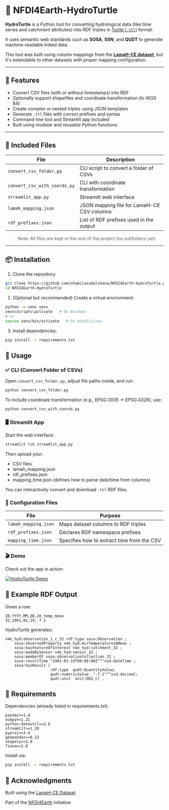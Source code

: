 # 🐢 NFDI4Earth-HydroTurtle

**HydroTurtle** is a Python tool for converting hydrological data (like time series and catchment attributes) into RDF triples in [Turtle (`.ttl`)](https://www.w3.org/TR/turtle/) format.

It uses semantic web standards such as **SOSA**, **SSN**, and **QUDT** to generate machine-readable linked data.

This tool was built using column mappings from the **[LamaH-CE dataset](https://essd.copernicus.org/articles/13/4529/2021/)**, but it's extendable to other datasets with proper mapping configuration.

---

## 🌟 Features

- Convert CSV files (with or without timestamps) into RDF
- Optionally support shapefiles and coordinate transformation (to WGS 84)
- Create complex or nested triples using JSON templates
- Generate `.ttl` files with correct prefixes and syntax
- Command-line tool and Streamlit app included
- Built using modular and reusable Python functions

---

## 🧩 Included Files

| File | Description |
|------|-------------|
| `convert_csv_folder.py` | CLI script to convert a folder of CSVs |
| `convert_csv_with_coords.py` | CLI with coordinate transformation |
| `streamlit_app.py` | Streamlit web interface |
| `lamah_mapping.json` | JSON mapping file for LamaH-CE CSV columns |
| `rdf_prefixes.json` | List of RDF prefixes used in the output |

> Note: All files are kept in the root of the project (no subfolders yet).

---

## 📦 Installation

1. Clone the repository:

```bash
git clone https://github.com/shamilasudalshana/NFDI4Earth-HydroTurtle.git
cd NFDI4Earth-HydroTurtle
```


2. (Optional but recommended) Create a virtual environment:

```bash
python -m venv venv
venv\Scripts\activate   # On Windows
# or
source venv/bin/activate   # On macOS/Linux
```

3. Install dependencies:

```bash
pip install -r requirements.txt
```


## 🚀 Usage
### ✅ CLI (Convert Folder of CSVs)

Open `convert_csv_folder.py`, adjust file paths inside, and run:
```bash
python convert_csv_folder.py
```

To include coordinate transformation (e.g., EPSG:3035 → EPSG:4326), use:
```bash
python convert_csv_with_coords.py
```

### 🖥️ Streamlit App
Start the web interface:
```bash
streamlit run streamlit_app.py
```

Then upload your:
 - CSV files
 - lamah_mapping.json
 - rdf_prefixes.json
 - mapping_time.json (defines how to parse date/time from columns)

You can interactively convert and download `.ttl` RDF files.

### 🧠 Configuration Files

File | Purpose
|------|-------------|
`lamah_mapping.json` | Maps dataset columns to RDF triples
`rdf_prefixes.json` | Declares RDF namespace prefixes
`mapping_time.json` | Specifies how to extract time from the CSV

### 🎬 Demo

Check out the app in action:

[![HydroTurtle Demo](https://img.icons8.com/ios-filled/50/video-playlist.png)](./HydroTurtle_demo_2025_08_04.webm)

## 🧪 Example RDF Output

Given a row:
```csv
ID,YYYY,MM,DD,2m_temp_mean
32,1981,01,19,-7.1
```

HydroTurtle generates:
```turtle
n4e_hyd:observation_1_c_32 rdf:type sosa:Observation ;
	sosa:observedProperty n4e_hyd:AirTemperature2mMean ;
	sosa:hasFeatureOfInterest n4e_hyd:catchment_32 ;
	sosa:madeBySensor n4e_hyd:sensor_32 ;
	sosa:memberOf sosa:observationCollection_32 ;
	sosa:resultTime "1981-01-19T00:00:00Z"^^xsd:dateTime ;
	sosa:hasResult [ 
                    rdf:type  qudt:QuantityValue;
                    qudt:numericValue  "-7.1"^^xsd:decimal;
                    qudt:unit  unit:DEG_C] .
```

## 📄 Requirements
Dependencies (already listed in requirements.txt):
```shell
pandas>=1.4
numpy>=1.21
python-dateutil>=2.8
streamlit>=1.20
pyproj>=3.4
geopandas>=0.13
shapely>=2.0
fiona>=1.8
```
Install via:
```bash
pip install -r requirements.txt
```


## 🙌 Acknowledgments
Built using the [LamaH-CE Dataset](https://essd.copernicus.org/articles/13/4529/2021/) 

Part of the [NFDI4Earth](https://www.nfdi4earth.de/) initiative
